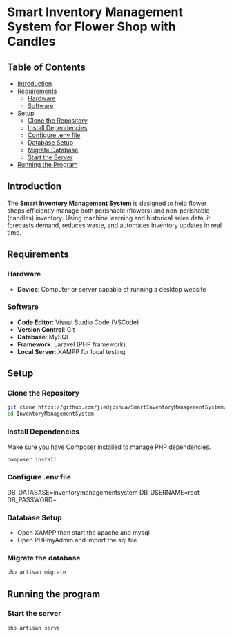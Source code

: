 # Smart Inventory Management System for Flower Shop with Candles

## Table of Contents
- [Introduction](#introduction)
- [Requirements](#requirements)
  - [Hardware](#hardware)
  - [Software](#software)
- [Setup](#setup)
  - [Clone the Repository](#clone-the-repository)
  - [Install Dependencies](#install-dependencies)
  - [Configure .env file](#configure-.env-file)
  - [Database Setup](#database-setup)
  - [Migrate Database](#migrate-database)
  - [Start the Server](#start-the-server)
- [Running the Program](#running-the-program)


## Introduction
The **Smart Inventory Management System** is designed to help flower shops efficiently manage both perishable (flowers) and non-perishable (candles) inventory. Using machine learning and historical sales data, it forecasts demand, reduces waste, and automates inventory updates in real time.

## Requirements

### Hardware
- **Device**: Computer or server capable of running a desktop website

### Software
- **Code Editor**: Visual Studio Code (VSCode)
- **Version Control**: Git
- **Database**: MySQL
- **Framework**: Laravel (PHP framework)
- **Local Server**: XAMPP for local testing

## Setup

### Clone the Repository
```bash
git clone https://github.com/jiedjoshua/SmartInventoryManagementSystem/
cd InventoryManagementSystem
```
### Install Dependencies
Make sure you have Composer installed to manage PHP dependencies.
```bash
composer install
```
### Configure .env file
DB_DATABASE=inventorymanagementsystem
DB_USERNAME=root
DB_PASSWORD=

### Database Setup
- Open XAMPP then start the apache and mysql
- Open PHPmyAdmin and import the sql file

### Migrate the database
```bash
php artisan migrate
```

## Running the program

### Start the server
```bash
php artisan serve
```



